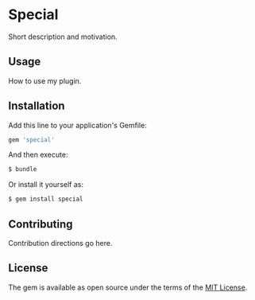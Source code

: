 # Special
Short description and motivation.

## Usage
How to use my plugin.

## Installation
Add this line to your application's Gemfile:

```ruby
gem 'special'
```

And then execute:
```bash
$ bundle
```

Or install it yourself as:
```bash
$ gem install special
```

## Contributing
Contribution directions go here.

## License
The gem is available as open source under the terms of the [MIT License](https://opensource.org/licenses/MIT).
